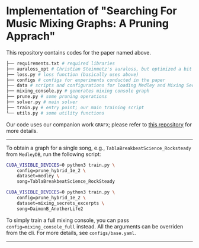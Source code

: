 # Implementation of "Searching For Music Mixing Graphs: A Pruning Apprach"

This repository contains codes for the paper named above.

``` bash
├── requirements.txt # required libraries
├── auraloss_opt # Christian Steinmetz's auraloss, but optimized a bit for speed
├── loss.py # loss function (basically uses above)
├── configs # configs for experiments conducted in the paper 
├── data # scripts and configurations for loading Medley and Mixing Secrets songs
├── mixing_console.py # generates mixing console graph 
├── prune.py # some pruning operations
├── solver.py # main solver
├── train.py # entry point; our main training script
└── utils.py # some utility functions
```

Our code uses our companion work `GRAFX`; please refer to [this repository](https://github.com/sh-lee97/grafx)
for more details.

---


To obtain a graph for a single song, e.g., `TablaBreakbeatScience_Rocksteady` from `MedleyDB`, run the following script:

``` bash
CUDA_VISIBLE_DEVICES=0 python3 train.py \
    config=prune_hybrid_1e_2 \
    dataset=medley \
    song=TablaBreakbeatScience_RockSteady
```
``` bash
CUDA_VISIBLE_DEVICES=0 python3 train.py \
    config=prune_hybrid_1e_2 \
    dataset=mixing_secrets_excerpts \
    song=DaimonB_AnotherLife2
```


To simply train a full mixing console, you can pass `config=mixing_console_full` instead.
All the arguments can be overriden from the cli. For more details, see `configs/base.yaml`.

---